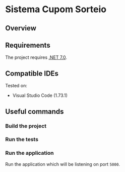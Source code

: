 # Sistema Cupom Sorteio

## Overview

## Requirements

The project requires [.NET 7.0](https://dotnet.microsoft.com/en-us/download/dotnet/7.0).

## Compatible IDEs

Tested on:

- Visual Studio Code (1.73.1)

## Useful commands

### Build the project

### Run the tests

### Run the application

Run the application which will be listening on port `5000`.
